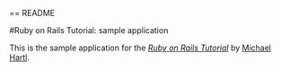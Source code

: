== README

#Ruby on Rails Tutorial: sample application

This is the sample application for 
the [*Ruby on Rails Tutorial*](http://railstutorial.org/)
by [Michael Hartl](https:/?michaelhartl/com/). 
